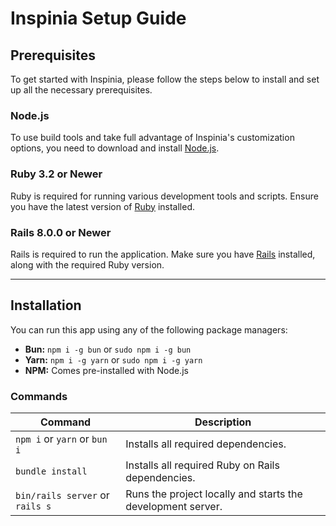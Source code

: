 # Inspinia Setup Guide

## Prerequisites

To get started with Inspinia, please follow the steps below to install and set up all the necessary prerequisites.

### Node.js

To use build tools and take full advantage of Inspinia's customization options, you need to download and install [Node.js](https://nodejs.org/en/download).

### Ruby 3.2 or Newer

Ruby is required for running various development tools and scripts. Ensure you have the latest version of [Ruby](https://guides.rubyonrails.org/install_ruby_on_rails.html) installed.

### Rails 8.0.0 or Newer

Rails is required to run the application. Make sure you have [Rails](https://guides.rubyonrails.org/install_ruby_on_rails.html#installing-rails) installed, along with the required Ruby version.

---

## Installation

You can run this app using any of the following package managers:

- **Bun:** `npm i -g bun` or `sudo npm i -g bun`
- **Yarn:** `npm i -g yarn` or `sudo npm i -g yarn`
- **NPM:** Comes pre-installed with Node.js

### Commands

| Command | Description |
|---------|------------|
| `npm i` or `yarn` or `bun i` | Installs all required dependencies. |
| `bundle install` | Installs all required Ruby on Rails dependencies. |
| `bin/rails server` or `rails s` | Runs the project locally and starts the development server. |
